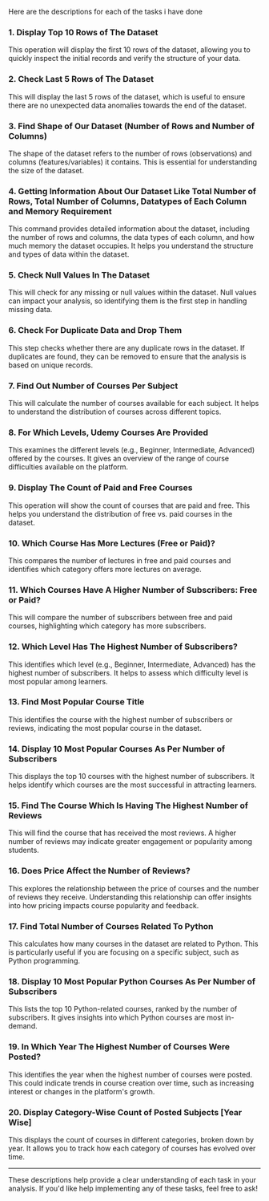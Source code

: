 Here are the descriptions for each of the tasks  i have done 

### 1. **Display Top 10 Rows of The Dataset**  
This operation will display the first 10 rows of the dataset, allowing you to quickly inspect the initial records and verify the structure of your data.

### 2. **Check Last 5 Rows of The Dataset**  
This will display the last 5 rows of the dataset, which is useful to ensure there are no unexpected data anomalies towards the end of the dataset.

### 3. **Find Shape of Our Dataset (Number of Rows and Number of Columns)**  
The shape of the dataset refers to the number of rows (observations) and columns (features/variables) it contains. This is essential for understanding the size of the dataset.

### 4. **Getting Information About Our Dataset Like Total Number of Rows, Total Number of Columns, Datatypes of Each Column and Memory Requirement**  
This command provides detailed information about the dataset, including the number of rows and columns, the data types of each column, and how much memory the dataset occupies. It helps you understand the structure and types of data within the dataset.

### 5. **Check Null Values In The Dataset**  
This will check for any missing or null values within the dataset. Null values can impact your analysis, so identifying them is the first step in handling missing data.

### 6. **Check For Duplicate Data and Drop Them**  
This step checks whether there are any duplicate rows in the dataset. If duplicates are found, they can be removed to ensure that the analysis is based on unique records.

### 7. **Find Out Number of Courses Per Subject**  
This will calculate the number of courses available for each subject. It helps to understand the distribution of courses across different topics.

### 8. **For Which Levels, Udemy Courses Are Provided**  
This examines the different levels (e.g., Beginner, Intermediate, Advanced) offered by the courses. It gives an overview of the range of course difficulties available on the platform.

### 9. **Display The Count of Paid and Free Courses**  
This operation will show the count of courses that are paid and free. This helps you understand the distribution of free vs. paid courses in the dataset.

### 10. **Which Course Has More Lectures (Free or Paid)?**  
This compares the number of lectures in free and paid courses and identifies which category offers more lectures on average.

### 11. **Which Courses Have A Higher Number of Subscribers: Free or Paid?**  
This will compare the number of subscribers between free and paid courses, highlighting which category has more subscribers.

### 12. **Which Level Has The Highest Number of Subscribers?**  
This identifies which level (e.g., Beginner, Intermediate, Advanced) has the highest number of subscribers. It helps to assess which difficulty level is most popular among learners.

### 13. **Find Most Popular Course Title**  
This identifies the course with the highest number of subscribers or reviews, indicating the most popular course in the dataset.

### 14. **Display 10 Most Popular Courses As Per Number of Subscribers**  
This displays the top 10 courses with the highest number of subscribers. It helps identify which courses are the most successful in attracting learners.

### 15. **Find The Course Which Is Having The Highest Number of Reviews**  
This will find the course that has received the most reviews. A higher number of reviews may indicate greater engagement or popularity among students.

### 16. **Does Price Affect the Number of Reviews?**  
This explores the relationship between the price of courses and the number of reviews they receive. Understanding this relationship can offer insights into how pricing impacts course popularity and feedback.

### 17. **Find Total Number of Courses Related To Python**  
This calculates how many courses in the dataset are related to Python. This is particularly useful if you are focusing on a specific subject, such as Python programming.

### 18. **Display 10 Most Popular Python Courses As Per Number of Subscribers**  
This lists the top 10 Python-related courses, ranked by the number of subscribers. It gives insights into which Python courses are most in-demand.

### 19. **In Which Year The Highest Number of Courses Were Posted?**  
This identifies the year when the highest number of courses were posted. This could indicate trends in course creation over time, such as increasing interest or changes in the platform's growth.

### 20. **Display Category-Wise Count of Posted Subjects [Year Wise]**  
This displays the count of courses in different categories, broken down by year. It allows you to track how each category of courses has evolved over time.

---

These descriptions help provide a clear understanding of each task in your analysis. If you'd like help implementing any of these tasks, feel free to ask!

